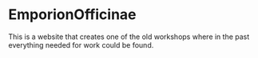 # EmporionOfficinae
This is a website that creates one of the old workshops where in the past everything needed for work could be found.
